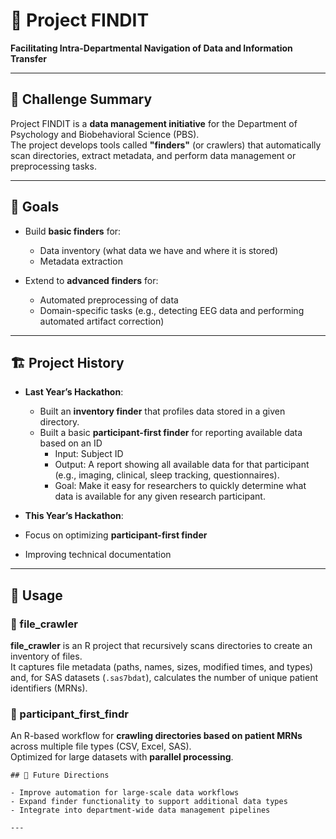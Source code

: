 # 🔎 Project FINDIT  
**Facilitating Intra-Departmental Navigation of Data and Information Transfer**

---

## 📌 Challenge Summary

Project FINDIT is a **data management initiative** for the Department of Psychology and Biobehavioral Science (PBS).  
The project develops tools called **"finders"** (or crawlers) that automatically scan directories, extract metadata, and perform data management or preprocessing tasks.  

---

## 🎯 Goals

- Build **basic finders** for:
  - Data inventory (what data we have and where it is stored)  
  - Metadata extraction  

- Extend to **advanced finders** for:
  - Automated preprocessing of data  
  - Domain-specific tasks (e.g., detecting EEG data and performing automated artifact correction)  

---

## 🏗️ Project History

- **Last Year’s Hackathon**:  
  - Built an **inventory finder** that profiles data stored in a given directory.  
  - Built a basic **participant-first finder** for reporting available data based on an ID
      - Input: Subject ID  
      - Output: A report showing all available data for that participant (e.g., imaging, clinical, sleep tracking, questionnaires).  
      - Goal: Make it easy for researchers to quickly determine what data is available for any given research participant.  
  
- **This Year’s Hackathon**:  
 - Focus on optimizing **participant-first finder**
 - Improving technical documentation
---
## 🚀 Usage

### 📂 file_crawler

**file_crawler** is an R project that recursively scans directories to create an inventory of files.  
It captures file metadata (paths, names, sizes, modified times, and types) and, for SAS datasets (`.sas7bdat`), calculates the number of unique patient identifiers (MRNs).  

### 📂 participant_first_findr
An R-based workflow for **crawling directories based on patient MRNs** across multiple file types (CSV, Excel, SAS).  
Optimized for large datasets with **parallel processing**.  

```
## 🚀 Future Directions

- Improve automation for large-scale data workflows  
- Expand finder functionality to support additional data types  
- Integrate into department-wide data management pipelines  

---
